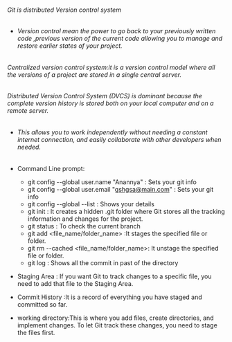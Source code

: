 ###### Git is distributed Version control system

- ###### Version control mean the power to go back to your previously written code ,previous version of the current code allowing you to manage and restore earlier states of your project.

###### Centralized version control system:it is a version control model where all the versions of a project are stored in a single central server.

###### Distributed Version Control System (DVCS) is dominant because the complete version history is stored both on your local computer and on a remote server.

- ###### This allows you to work independently without needing a constant internet connection, and easily collaborate with other developers when needed.


- Command Line prompt:
  - git config --global user.name "Anannya" : Sets your git info
  - git config --global user.email "gshgsa@main.com" : Sets your git info
  - git config --global --list : Shows your details
  - git init :  It creates a hidden .git folder where Git stores all the tracking information and changes for the project.
  - git status : To check the current branch
  - git add <file_name/folder_name> :It stages the specified file or folder.
  - git rm --cached <file_name/folder_name>: It unstage the specified file or folder.
  - git log : Shows all the commit in past of the directory
- Staging Area :  If you want Git to track changes to a specific file, you need to add that file to the Staging Area.
- Commit History :It is a record of everything you have staged and committed so far.
- working directory:This is where you add files, create directories, and implement changes. To let Git track these changes, you need to stage the files first.
